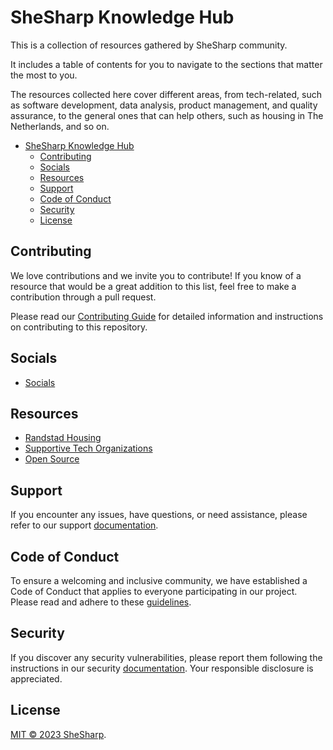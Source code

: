 # SheSharp Knowledge Hub

This is a collection of resources gathered by SheSharp community.

It includes a table of contents for you to navigate to the sections that matter the most to you.


The resources collected here cover different areas, from tech-related, such as software development, data analysis, product management, and quality assurance, to the general ones that can help others, such as housing in The Netherlands, and so on.

- [SheSharp Knowledge Hub](#shesharp-knowledge-hub)
  - [Contributing](#contributing)
  - [Socials](#socials)
  - [Resources](#resources)
  - [Support](#support)
  - [Code of Conduct](#code-of-conduct)
  - [Security](#security)
  - [License](#license)

## Contributing

We love contributions and we invite you to contribute! If you know of a resource that would be a great addition to this list, feel free to make a contribution through a pull request.

Please read our [Contributing Guide](CONTRIBUTING.md) for detailed information and instructions on contributing to this repository.

## Socials

- [Socials](socials/socials.md)

## Resources

- [Randstad Housing](resources/randstad-housing.md)
- [Supportive Tech Organizations](resources/supportive-tech-orgs.md)
- [Open Source](resources/open-source.md)

## Support

If you encounter any issues, have questions, or need assistance, please refer to our support [documentation](https://github.com/shesharpnl/.github/blob/main/SUPPORT.md).

## Code of Conduct

To ensure a welcoming and inclusive community, we have established a Code of Conduct that applies to everyone participating in our project. Please read and adhere to these [guidelines](https://github.com/shesharpnl/.github/blob/main/CODE_OF_CONDUCT.md).

## Security

If you discover any security vulnerabilities, please report them following the instructions in our security [documentation](https://github.com/shesharpnl/.github/blob/main/SECURITY.md). Your responsible disclosure is appreciated.

## License

[MIT © 2023 SheSharp](LICENSE).
